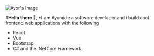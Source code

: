 ![Ayor's Image](https://github.com/ayor/ayor/edit/master/images.logo.PNG)

#__Hello there 👋__, 
*I am Ayomide a software developer and i build cool frontend web applications with the following
* React
* Vue 
* Bootstrap
* C# and the .NetCore Framework.
<!--
**ayor/ayor** is a ✨ _special_ ✨ repository because its `README.md` (this file) appears on your GitHub profile.

Here are some ideas to get you started:

- 🔭 I’m currently working on ...
- 🌱 I’m currently learning ...
- 👯 I’m looking to collaborate on ...
- 🤔 I’m looking for help with ...
- 💬 Ask me about ...
- 📫 How to reach me: ...
- 😄 Pronouns: ...
- ⚡ Fun fact: ...
-->
